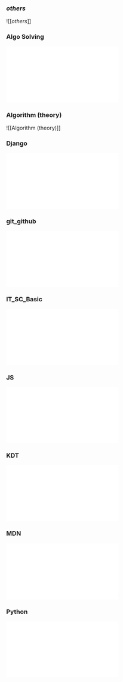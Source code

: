 ### _others_
![[_others_]]


### Algo Solving
![Algo Solving](Algo%20Solving/Algo%20Solving.md)

### Algorithm (theory)
![[Algorithm (theory)]]


### Django
![Django](Django/Django.md)

### git_github
![git_github](git_github/git_github.md)
### IT_SC_Basic
![IT_SC_Basic](IT_SC_Basic/IT_SC_Basic.md)

### JS
![JS](JS/JS.md)

### KDT
![KDT](KDT/KDT.md)


### MDN
![MDN](MDN/MDN.md)

### Python
![Python](Python/Python.md)